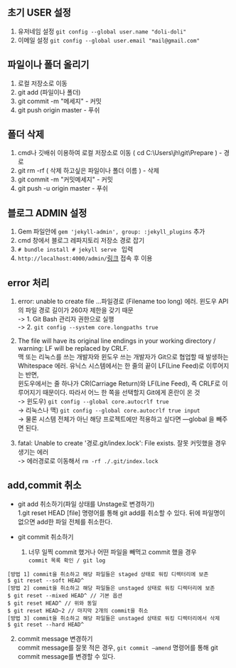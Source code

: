## 초기 USER 설정
  1. 유저네임 설정 `git config --global user.name "doli-doli"`
  2. 이메일 설정 `git config --global user.email "mail@gmail.com"`
  
## 파일이나 폴더 올리기
  1. 로컬 저장소로 이동
  2. git add (파일이나 폴더)
  3. git commit -m "메세지" - 커밋
  4. git push origin master - 푸쉬
  
## 폴더 삭제
  1. cmd나 깃배쉬 이용하여 로컬 저장소로 이동 ( cd C:\Users\jh\git\Prepare ) - 경로
  2. git rm -rf ( 삭제 하고싶은 파일이나 폴더 이름 ) - 삭제
  3. git commit -m "커밋메세지" - 커밋
  4. git push -u origin master - 푸쉬
  
## 블로그 ADMIN 설정
  1. Gem 파일안에 `gem 'jekyll-admin', group: :jekyll_plugins` 추가
  2. cmd 창에서 블로그 레파지토리 저장소 경로 잡기
  3. `# bundle install # jekyll serve ` 입력
  4. `http://localhost:4000/admin/`[링크](http://localhost:4000/admin/) 접속 후 이용

## error 처리
  1. error: unable to create file ...파일경로 (Filename too long) 에러. 윈도우 API의 파일 경로 길이가 260자 제한을 갖기 때문<br/> 
  -> 1. Git Bash 관리자 권한으로 실행<br/> 
  -> 2. `git config --system core.longpaths true`
  
  2. The file will have its original line endings in your working directory / warning: LF will be replaced by CRLF.  <br/>
  맥 또는 리눅스를 쓰는 개발자와 윈도우 쓰는 개발자가 Git으로 협업할 때 발생하는 Whitespace 에러. 유닉스 시스템에서는 한 줄의 끝이 LF(Line Feed)로 이루어지는 반면,<br/>
  윈도우에서는 줄 하나가 CR(Carriage Return)와 LF(Line Feed), 즉 CRLF로 이루어지기 때문이다. 따라서 어느 한 쪽을 선택할지 Git에게 혼란이 온 것<br/>
  -> 윈도우) `git config --global core.autocrlf true` <br/>
  -> 리눅스나 맥) `git config --global core.autocrlf true input` <br/>
  -> 물론 시스템 전체가 아닌 해당 프로젝트에만 적용하고 싶다면 —global 을 빼주면 된다.<br/>
  
  3. fatal: Unable to create '경로.git/index.lock': File exists. 잘못 커밋했을 경우 생기는 에러<br/>
  -> 에러경로로 이동해서 `rm -rf ./.git/index.lock`<br/>
  
## add,commit 취소
  - git add 취소하기(파일 상태를 Unstage로 변경하기)<br/>
    1.git reset HEAD [file] 명령어를 통해 git add를 취소할 수 있다. 뒤에 파일명이 없으면 add한 파일 전체를 취소한다.
  
  - git commit 취소하기
    1. 너무 일찍 commit 했거나 어떤 파일을 빼먹고 commit 했을 경우 <br/>
     `commit 목록 확인 / git log` <br/>
~~~
[방법 1] commit을 취소하고 해당 파일들은 staged 상태로 워킹 디렉터리에 보존
$ git reset --soft HEAD^
[방법 2] commit을 취소하고 해당 파일들은 unstaged 상태로 워킹 디렉터리에 보존
$ git reset --mixed HEAD^ // 기본 옵션
$ git reset HEAD^ // 위와 동일
$ git reset HEAD~2 // 마지막 2개의 commit을 취소
[방법 3] commit을 취소하고 해당 파일들은 unstaged 상태로 워킹 디렉터리에서 삭제
$ git reset --hard HEAD^
~~~

  2. commit message 변경하기<br/>
  commit message를 잘못 적은 경우, `git commit –amend` 명령어를 통해 git commit message를 변경할 수 있다.
